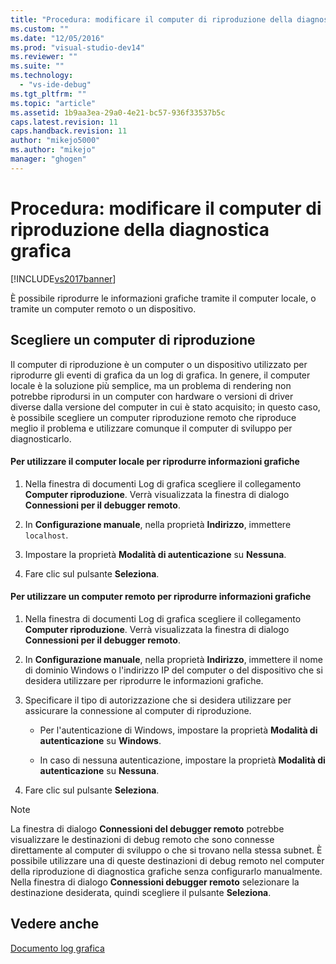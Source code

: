 ```yaml
---
title: "Procedura: modificare il computer di riproduzione della diagnostica grafica | Microsoft Docs"
ms.custom: ""
ms.date: "12/05/2016"
ms.prod: "visual-studio-dev14"
ms.reviewer: ""
ms.suite: ""
ms.technology: 
  - "vs-ide-debug"
ms.tgt_pltfrm: ""
ms.topic: "article"
ms.assetid: 1b9aa3ea-29a0-4e21-bc57-936f33537b5c
caps.latest.revision: 11
caps.handback.revision: 11
author: "mikejo5000"
ms.author: "mikejo"
manager: "ghogen"
---
```

# Procedura: modificare il computer di riproduzione della diagnostica grafica
[!INCLUDE[vs2017banner](../code-quality/includes/vs2017banner.md)]

È possibile riprodurre le informazioni grafiche tramite il computer locale, o tramite un computer remoto o un dispositivo.  
  
## Scegliere un computer di riproduzione  
 Il computer di riproduzione è un computer o un dispositivo utilizzato per riprodurre gli eventi di grafica da un log di grafica.  In genere, il computer locale è la soluzione più semplice, ma un problema di rendering non potrebbe riprodursi in un computer con hardware o versioni di driver diverse dalla versione del computer in cui è stato acquisito; in questo caso, è possibile scegliere un computer riproduzione remoto che riproduce meglio il problema e utilizzare comunque il computer di sviluppo per diagnosticarlo.  
  
#### Per utilizzare il computer locale per riprodurre informazioni grafiche  
  
1.  Nella finestra di documenti Log di grafica scegliere il collegamento **Computer riproduzione**.  Verrà visualizzata la finestra di dialogo **Connessioni per il debugger remoto**.  
  
2.  In **Configurazione manuale**, nella proprietà **Indirizzo**, immettere `localhost`.  
  
3.  Impostare la proprietà **Modalità di autenticazione** su **Nessuna**.  
  
4.  Fare clic sul pulsante **Seleziona**.  
  
#### Per utilizzare un computer remoto per riprodurre informazioni grafiche  
  
1.  Nella finestra di documenti Log di grafica scegliere il collegamento **Computer riproduzione**.  Verrà visualizzata la finestra di dialogo **Connessioni per il debugger remoto**.  
  
2.  In **Configurazione manuale**, nella proprietà **Indirizzo**, immettere il nome di dominio Windows o l'indirizzo IP del computer o del dispositivo che si desidera utilizzare per riprodurre le informazioni grafiche.  
  
3.  Specificare il tipo di autorizzazione che si desidera utilizzare per assicurare la connessione al computer di riproduzione.  
  
    -   Per l'autenticazione di Windows, impostare la proprietà **Modalità di autenticazione** su **Windows**.  
  
    -   In caso di nessuna autenticazione, impostare la proprietà **Modalità di autenticazione** su **Nessuna**.  
  
4.  Fare clic sul pulsante **Seleziona**.  
  
> [!NOTE]
>  La finestra di dialogo **Connessioni del debugger remoto** potrebbe visualizzare le destinazioni di debug remoto che sono connesse direttamente al computer di sviluppo o che si trovano nella stessa subnet.  È possibile utilizzare una di queste destinazioni di debug remoto nel computer della riproduzione di diagnostica grafiche senza configurarlo manualmente.  Nella finestra di dialogo **Connessioni debugger remoto** selezionare la destinazione desiderata, quindi scegliere il pulsante **Seleziona**.  
  
## Vedere anche  
 [Documento log grafica](../debugger/graphics-log-document.md)